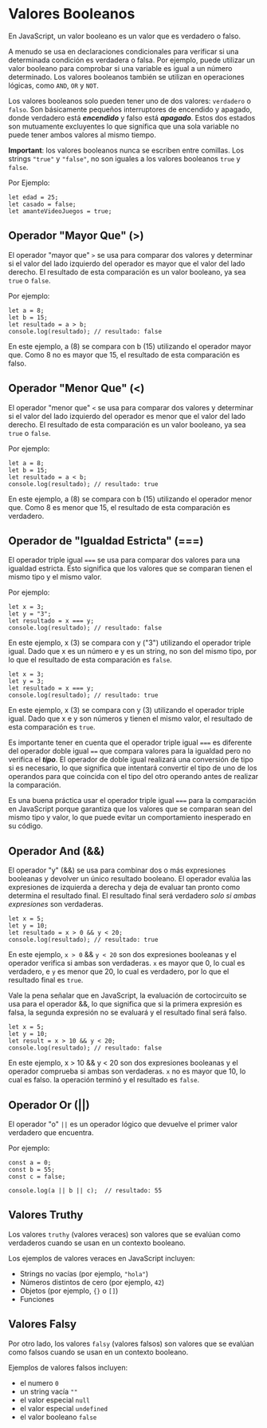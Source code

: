 # Valores Booleanos

En JavaScript, un valor booleano es un valor que es verdadero o falso. 

A menudo se usa en declaraciones condicionales para verificar si una determinada condición es verdadera o falsa. Por ejemplo, puede utilizar un valor booleano para comprobar si una variable es igual a un número determinado. Los valores booleanos también se utilizan en operaciones lógicas, como ```AND```, ```OR``` y ```NOT```. 

Los valores booleanos solo pueden tener uno de dos valores: ```verdadero``` o ```falso```. Son básicamente pequeños interruptores de encendido y apagado, donde verdadero está ***encendido*** y falso está ***apagado***. Estos dos estados son mutuamente excluyentes lo que significa que una sola variable no puede tener ambos valores al mismo tiempo.

**Important**: los valores booleanos nunca se escriben entre comillas. Los strings ```"true"``` y ```"false"```, no son iguales a los valores booleanos ```true``` y ```false```.

Por Ejemplo:
```
let edad = 25;
let casado = false;
let amanteVideoJuegos = true;
```

## Operador "Mayor Que" (>)

El operador "mayor que" ```>``` se usa para comparar dos valores y determinar si el valor del lado izquierdo del operador es mayor que el valor del lado derecho. El resultado de esta comparación es un valor booleano, ya sea ```true``` o ```false```.

Por ejemplo:
```
let a = 8;
let b = 15;
let resultado = a > b;
console.log(resultado); // resultado: false
```
En este ejemplo, a (8) se compara con b (15) utilizando el operador mayor que. Como 8 no es mayor que 15, el resultado de esta comparación es falso.

## Operador "Menor Que" (<)

El operador "menor que" ```<``` se usa para comparar dos valores y determinar si el valor del lado izquierdo del operador es menor que el valor del lado derecho. El resultado de esta comparación es un valor booleano, ya sea ```true``` o ```false```.

Por ejemplo:
```
let a = 8;
let b = 15;
let resultado = a < b;
console.log(resultado); // resultado: true
```
En este ejemplo, a (8) se compara con b (15) utilizando el operador menor que. Como 8 es menor que 15, el resultado de esta comparación es verdadero.

## Operador de "Igualdad Estricta" (===)

El operador triple igual ```===``` se usa para comparar dos valores para una igualdad estricta. Esto significa que los valores que se comparan tienen el mismo tipo y el mismo valor.

Por ejemplo:
```
let x = 3;
let y = "3";
let resultado = x === y;
console.log(resultado); // resultado: false
```

En este ejemplo, x (3) se compara con y ("3") utilizando el operador triple igual. Dado que x es un número e y es un string, no son del mismo tipo, por lo que el resultado de esta comparación es ```false```.

```
let x = 3;
let y = 3;
let resultado = x === y;
console.log(resultado); // resultado: true
```

En este ejemplo, x (3) se compara con y (3) utilizando el operador triple igual. Dado que x e y son números y tienen el mismo valor, el resultado de esta comparación es ```true```.

Es importante tener en cuenta que el operador triple igual ```===``` es diferente del operador doble igual ```==``` que compara valores para la igualdad pero no verifica el ***tipo***. El operador de doble igual realizará una conversión de tipo si es necesario, lo que significa que intentará convertir el tipo de uno de los operandos para que coincida con el tipo del otro operando antes de realizar la comparación.

Es una buena práctica usar el operador triple igual ```===``` para la comparación en JavaScript porque garantiza que los valores que se comparan sean del mismo tipo y valor, lo que puede evitar un comportamiento inesperado en su código.

## Operador And (&&)

El operador "y" (&&) se usa para combinar dos o más expresiones booleanas y devolver un único resultado booleano. El operador evalúa las expresiones de izquierda a derecha y deja de evaluar tan pronto como determina el resultado final. El resultado final será verdadero *solo si ambas expresiones* son verdaderas.

```
let x = 5;
let y = 10;
let resultado = x > 0 && y < 20;
console.log(resultado); // resultado: true
```

En este ejemplo, ```x > 0``` && ```y < 20``` son dos expresiones booleanas y el operador verifica si ambas son verdaderas.
```x``` es mayor que 0, lo cual es verdadero, e ```y``` es menor que 20, lo cual es verdadero, por lo que el resultado final es ```true```.

Vale la pena señalar que en JavaScript, la evaluación de cortocircuito se usa para el operador &&, lo que significa que si la primera expresión es falsa, la segunda expresión no se evaluará y el resultado final será falso.

```
let x = 5;
let y = 10;
let result = x > 10 && y < 20;
console.log(resultado); // resultado: false
```
En este ejemplo, x > 10 && y < 20 son dos expresiones booleanas y el operador comprueba si ambas son verdaderas.
```x``` no es mayor que 10, lo cual es falso. la operación terminó y el resultado es ```false```.

## Operador Or (||)

El operador "o" ```||``` es un operador lógico que devuelve el primer valor verdadero que encuentra.

Por ejemplo:
```
const a = 0;
const b = 55;
const c = false;

console.log(a || b || c);  // resultado: 55
```
## Valores Truthy

Los valores ```truthy``` (valores veraces) son valores que se evalúan como verdaderos cuando se usan en un contexto booleano. 

Los ejemplos de valores veraces en JavaScript incluyen:

- Strings no vacías (por ejemplo, ```"hola"```)
- Números distintos de cero (por ejemplo, ```42```)
- Objetos (por ejemplo, ```{}``` o ```[]```)
- Funciones

## Valores Falsy

Por otro lado, los valores ```falsy``` (valores falsos) son valores que se evalúan como falsos cuando se usan en un contexto booleano. 

Ejemplos de valores falsos incluyen:

- el numero ```0```
- un string vacía ```""```
- el valor especial ```null```
- el valor especial ```undefined```
- el valor booleano ```false```





